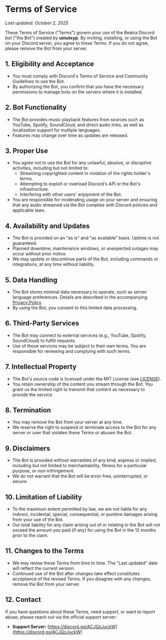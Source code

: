 # Terms of Service

_Last updated: October 2, 2025_

These Terms of Service ("Terms") govern your use of the Beatra Discord bot ("the Bot") created by **umutxyp**. By inviting, installing, or using the Bot on your Discord server, you agree to these Terms. If you do not agree, please remove the Bot from your server.

## 1. Eligibility and Acceptance
- You must comply with Discord's Terms of Service and Community Guidelines to use the Bot.
- By authorizing the Bot, you confirm that you have the necessary permissions to manage bots on the servers where it is installed.

## 2. Bot Functionality
- The Bot provides music playback features from sources such as YouTube, Spotify, SoundCloud, and direct audio links, as well as localization support for multiple languages.
- Features may change over time as updates are released.

## 3. Proper Use
- You agree not to use the Bot for any unlawful, abusive, or disruptive activities, including but not limited to:
  - Streaming copyrighted content in violation of the rights holder's terms.
  - Attempting to exploit or overload Discord's API or the Bot's infrastructure.
  - Interfering with other users' enjoyment of the Bot.
- You are responsible for moderating usage on your server and ensuring that any audio streamed via the Bot complies with Discord policies and applicable laws.

## 4. Availability and Updates
- The Bot is provided on an "as is" and "as available" basis. Uptime is not guaranteed.
- Planned downtime, maintenance windows, or unexpected outages may occur without prior notice.
- We may update or discontinue parts of the Bot, including commands or integrations, at any time without liability.

## 5. Data Handling
- The Bot stores minimal data necessary to operate, such as server language preferences. Details are described in the accompanying [Privacy Policy](./PRIVACY_POLICY.md).
- By using the Bot, you consent to this limited data processing.

## 6. Third-Party Services
- The Bot may connect to external services (e.g., YouTube, Spotify, SoundCloud) to fulfill requests.
- Use of those services may be subject to their own terms. You are responsible for reviewing and complying with such terms.

## 7. Intellectual Property
- The Bot's source code is licensed under the MIT License (see [LICENSE](./LICENSE)).
- You retain ownership of the content you stream through the Bot. You grant us the limited right to transmit that content as necessary to provide the service.

## 8. Termination
- You may remove the Bot from your server at any time.
- We reserve the right to suspend or terminate access to the Bot for any server or user that violates these Terms or abuses the Bot.

## 9. Disclaimers
- The Bot is provided without warranties of any kind, express or implied, including but not limited to merchantability, fitness for a particular purpose, or non-infringement.
- We do not warrant that the Bot will be error-free, uninterrupted, or secure.

## 10. Limitation of Liability
- To the maximum extent permitted by law, we are not liable for any indirect, incidental, special, consequential, or punitive damages arising from your use of the Bot.
- Our total liability for any claim arising out of or relating to the Bot will not exceed the amount you paid (if any) for using the Bot in the 12 months prior to the claim.

## 11. Changes to the Terms
- We may revise these Terms from time to time. The "Last updated" date will reflect the current version.
- Continued use of the Bot after changes take effect constitutes acceptance of the revised Terms. If you disagree with any changes, remove the Bot from your server.

## 12. Contact

If you have questions about these Terms, need support, or want to report abuse, please reach out via the official support server:

- **Support Server:** [https://discord.gg/ACJQzJuckW](https://discord.gg/ACJQzJuckW)

